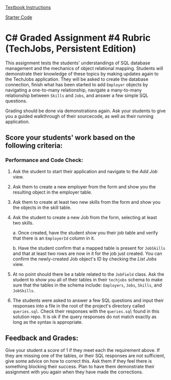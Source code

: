 [Textbook Instructions](https://education.launchcode.org/csharp-web-development/assignments/tech-jobs-persistent.html)

[Starter Code](https://github.com/LaunchCodeEducation/TechJobsPersistent)

# C# Graded Assignment #4 Rubric (TechJobs, Persistent Edition)

This assignment tests the students' understandings of SQL database management and the mechanics of object relational 
mapping. Students will demonstrate their knowledge of these topics by making updates again to the TechJobs application.
They will be asked to create the database connection, finish what has been started to add ``Employer`` objects by navigating a one-to-many relationship, navigate a many-to-many relationship between ``Skills`` and ``Jobs``, and answer a few simple SQL questions.

Grading should be done via demonstrations again. Ask your students to give you a guided walkthrough of their sourcecode,
as well as their running application.

## Score your students' work based on the following criteria:

### Performance and Code Check:

1. Ask the student to start their application and navigate to the *Add Job* view.

1. Ask them to create a new employer from the form and show you the resulting object in the employer table.

1. Ask them to create at least two new skills from the form and show you the objects in the skill table.

1. Ask the student to create a new Job from the form, selecting at least two skills. 

   a. Once created, have the student show you their job table and verify that there is an ``EmployerId`` column in it.
     
   b. Have the student confirm that a mapped table is present for ``JobSkills`` and that at least two rows are now in it
      for the job just created. You can confirm the newly-created Job object's ID by checking the *List Jobs* view.
      
1. At no point should there be a table related to the ``JobField`` class. Ask the student to show you all of their
   tables in their ``techjobs`` schema to make sure that the tables in the schema include: ``Employers``, ``Jobs``, ``Skills``, and ``JobSkills``.

1. The students were asked to answer a few SQL questions and input their responses into a file in the root of the 
   project's directory called ``queries.sql``. Check their responses with the ``queries.sql`` found in this solution repo.
   It is ok if the query responses do not match exactly as long as the syntax is appropriate. 
   

## Feedback and Grades:
    
Give your student a score of 1 if they meet each the requirement above. If they are missing one of the tables, or 
their SQL responses are not sufficient, give some advice on how to correct this. Ask them if they feel there is
something blocking their success. Plan to have them demonstrate their assignment with you again when they have made 
the corrections.
